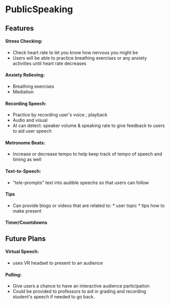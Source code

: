 # PublicSpeaking


## Features
#### Stress Checking:
   * Check heart rate to let you know how nervous you might be
   * Users will be able to practice breathing exercises or any anxiety activities until heart rate decreases
   
#### Anxiety Relieving:
  * Breathing exercises
  * Mediation
                  
#### Recording Speech:
  * Practice by recording user's voice ; playback
  * Audio and visual
  * AI can detect: speaker volume & speaking rate
to give feedback to users to aid user speech
    
#### Metronome Beats:
  * Increase or decrease tempo to help keep track of tempo of speech and timing as well
  
#### Text-to-Speech:
  * "tele-prompts" text into audible speechs so that users can follow

#### Tips
  * Can provide blogs or videos that are related to:
        * user topic
        * tips how to make present
        
#### Timer/Countdowns


## Future Plans
#### Virtual Speech:
  * uses VR headset to present to an audience

#### Polling:
  * Give users a chance to have an interactive audience participation
  * Could be provided to professors to aid in grading and recording student's speech if needed to go back. 
  
  
